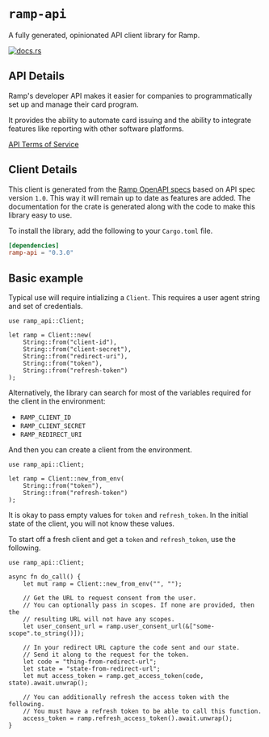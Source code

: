 # `ramp-api`

A fully generated, opinionated API client library for Ramp.

[![docs.rs](https://docs.rs/ramp-api/badge.svg)](https://docs.rs/ramp-api)

## API Details

Ramp's developer API makes it easier for companies to programmatically set up and manage their card program.

It provides the ability to automate card issuing and the ability to integrate features like reporting with other software platforms.

[API Terms of Service](https://ramp.com/developer-agreement)




## Client Details

This client is generated from the [Ramp OpenAPI
specs](https://github.com/sumatokado/ramp-developer) based on API spec version `1.0`. This way it will remain
up to date as features are added. The documentation for the crate is generated
along with the code to make this library easy to use.


To install the library, add the following to your `Cargo.toml` file.

```toml
[dependencies]
ramp-api = "0.3.0"
```

## Basic example

Typical use will require intializing a `Client`. This requires
a user agent string and set of credentials.

```
use ramp_api::Client;

let ramp = Client::new(
    String::from("client-id"),
    String::from("client-secret"),
    String::from("redirect-uri"),
    String::from("token"),
    String::from("refresh-token")
);
```

Alternatively, the library can search for most of the variables required for
the client in the environment:

- `RAMP_CLIENT_ID`
- `RAMP_CLIENT_SECRET`
- `RAMP_REDIRECT_URI`

And then you can create a client from the environment.

```
use ramp_api::Client;

let ramp = Client::new_from_env(
    String::from("token"),
    String::from("refresh-token")
);
```

It is okay to pass empty values for `token` and `refresh_token`. In
the initial state of the client, you will not know these values.

To start off a fresh client and get a `token` and `refresh_token`, use the following.

```
use ramp_api::Client;

async fn do_call() {
    let mut ramp = Client::new_from_env("", "");

    // Get the URL to request consent from the user.
    // You can optionally pass in scopes. If none are provided, then the
    // resulting URL will not have any scopes.
    let user_consent_url = ramp.user_consent_url(&["some-scope".to_string()]);

    // In your redirect URL capture the code sent and our state.
    // Send it along to the request for the token.
    let code = "thing-from-redirect-url";
    let state = "state-from-redirect-url";
    let mut access_token = ramp.get_access_token(code, state).await.unwrap();

    // You can additionally refresh the access token with the following.
    // You must have a refresh token to be able to call this function.
    access_token = ramp.refresh_access_token().await.unwrap();
}
```
